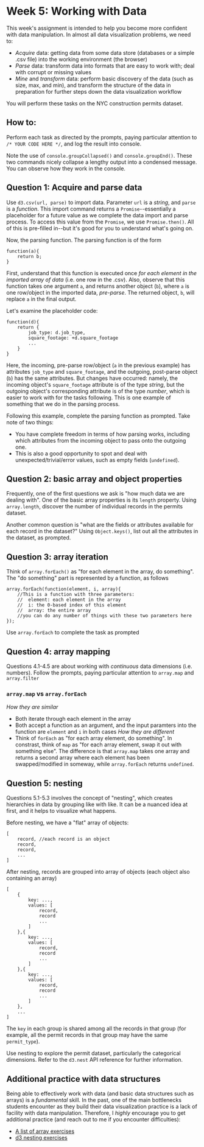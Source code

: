 # Week 5: Working with Data

This week's assignment is intended to help you become more confident with data manipulation. In almost all data visualization problems, we need to:
- _Acquire_ data: getting data from some data store (databases or a simple .csv file) into the working environment (the browser)
- _Parse_ data: transform data into formats that are easy to work with; deal with corrupt or missing values
- _Mine_ and _transform_ data: perform basic discovery of the data (such as size, max, and min), and transform the structure of the data in preparation for further steps down the data visualization workflow

You will perform these tasks on the NYC construction permits dataset.

## How to:
Perform each task as directed by the prompts, paying particular attention to `/* YOUR CODE HERE */`, and log the result into console. 

Note the use of `console.groupCollapsed()` and `console.groupEnd()`. These two commands nicely collapse a lengthy output into a condensed message. You can observe how they work in the console.

## Question 1: Acquire and parse data
Use `d3.csv(url, parse)` to import data. Parameter `url` is a *string*, and `parse` is a *function*. This import command returns a `Promise`--essentially a placeholder for a future value as we complete the data import and parse process. To access this value from the `Promise`, we use `Promise.then()`. All of this is pre-filled in--but it's good for you to understand what's going on.

Now, the parsing function. The parsing function is of the form
```
function(a){
	return b;
}
```
First, understand that this function is executed once _for each element in the imported array of data_ (i.e. one row in the .csv). Also, observe that this function takes one argument `a`, and returns another object (`b`), where `a` is one row/object in the imported data, *pre-parse*. The returned object, `b`, will replace `a` in the final output.

Let's examine the placeholder code:
```
function(d){
	return {
		job_type: d.job_type,
		square_footage: +d.square_footage
		...
	}
}
```
Here, the incoming, pre-parse row/object (`a` in the previous example) has attributes `job_type` and `square_footage`, and the outgoing, post-parse object (`b`) has the same attributes. But changes have occurred: namely, the incoming object's `square_footage` attribute is of the type *string*, but the outgoing object's corresponding attribute is of the type *number*, which is easier to work with for the tasks following. This is one example of something that we do in the parsing process.

Following this example, complete the parsing function as prompted. Take note of two things:
- You have complete freedom in terms of how parsing works, including which attributes from the incoming object to pass onto the outgoing one.
- This is also a good opportunity to spot and deal with unexpected/trivial/error values, such as empty fields (`undefined`).

## Question 2: basic array and object properties
Frequently, one of the first questions we ask is "how much data we are dealing with". One of the basic array properties is its `length` property. Using `array.length`, discover the number of individual records in the permits dataset.

Another common question is "what are the fields or attributes available for each record in the dataset?" Using `Object.keys()`, list out all the attributes in the dataset, as prompted.

## Question 3: array iteration
Think of `array.forEach()` as "for each element in the array, do something". The "do something" part is represented by a function, as follows
```
array.forEach(function(element, i, array){
	//This is a function with three parameters: 
	//	element: each element in the array
	//	i: the 0-based index of this element
	//	array: the entire array
	//you can do any number of things with these two parameters here
});
```
Use `array.forEach` to complete the task as prompted

## Question 4: array mapping
Questions 4.1-4.5 are about working with *continuous* data dimensions (i.e. numbers). Follow the prompts, paying particular attention to `array.map` and `array.filter`

### `array.map` vs `array.forEach`
_How they are similar_
- Both iterate through each element in the array
- Both accept a function as an argument, and the input paramters into the function are `element` and `i` in both cases
_How they are different_
- Think of `forEach` as "for each array element, do something". In constrast, think of `map` as "for each array element, swap it out with something else". The difference is that `array.map` takes one array and returns a second array where each element has been swapped/modified in someway, while `array.forEach` returns `undefined`.

## Question 5: nesting
Questions 5.1-5.3 involves the concept of "nesting", which creates hierarchies in data by grouping like with like. It can be a nuanced idea at first, and it helps to visualize what happens.

Before nesting, we have a "flat" array of objects:
```
[
	record, //each record is an object
	record,
	record,
	...
]
```
After nesting, records are grouped into array of objects (each object also containing an array)
```
[
	{
		key: ...,
		values: [
			record,
			record
			...
		]
	},{
		key: ...,
		values: [
			record,
			record
			...
		]
	},{
		key: ...,
		values: [
			record,
			record
			...
		]
	},
	...
]
```
The `key` in each group is shared among all the records in that group (for example, all the permit records in that group may have the same `permit_type`).

Use nesting to explore the permit dataset, particularly the categorical dimensions. Refer to the `d3.nest` API reference for further information.

## Additional practice with data structures
Being able to effectively work with data (and basic data structures such as arrays) is a _fundamental_ skill. In the past, one of the main bottlenecks students encounter as they build their data visualization practice is a lack of facility with data manipulation. Therefore, I _highly_ encourage you to get additional practice (and reach out to me if you encounter difficulties):

- [A list of array exercises](https://www.w3resource.com/javascript-exercises/javascript-array-exercises.php)
- [d3 nesting exercises](http://learnjsdata.com/group_data.html)

